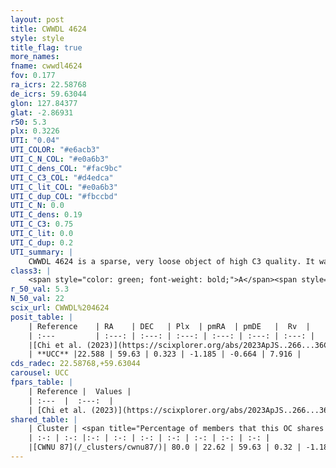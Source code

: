 ```yaml
---
layout: post
title: CWWDL 4624
style: style
title_flag: true
more_names: 
fname: cwwdl4624
fov: 0.177
ra_icrs: 22.58768
de_icrs: 59.63044
glon: 127.84377
glat: -2.86931
r50: 5.3
plx: 0.3226
UTI: "0.04"
UTI_COLOR: "#e6acb3"
UTI_C_N_COL: "#e0a6b3"
UTI_C_dens_COL: "#fac9bc"
UTI_C_C3_COL: "#d4edca"
UTI_C_lit_COL: "#e0a6b3"
UTI_C_dup_COL: "#fbccbd"
UTI_C_N: 0.0
UTI_C_dens: 0.19
UTI_C_C3: 0.75
UTI_C_lit: 0.0
UTI_C_dup: 0.2
UTI_summary: |
    CWWDL 4624 is a sparse, very loose object of high C3 quality. It was recently reported in the literature.<br><br><span style="color: #99180f; font-weight: bold;">Warning: </span>This is likely a duplicate object, which shares a large percentage of members with at least one previously reported entry.<br><br><span style="color: #99180f; font-weight: bold;">Warning: </span>contains less than 25 stars with <i>P>0.5</i> estimated.
class3: |
    <span style="color: green; font-weight: bold;">A</span><span style="color: #FFC300; font-weight: bold;">B</span>
r_50_val: 5.3
N_50_val: 22
scix_url: CWWDL%204624
posit_table: |
    | Reference    | RA    | DEC   | Plx  | pmRA  | pmDE   |  Rv  |
    | :---         | :---: | :---: | :---: | :---: | :---: | :---: |
    |[Chi et al. (2023)](https://scixplorer.org/abs/2023ApJS..266...36C) | 22.494 | 59.621 | 0.32 | -1.189 | -0.585 | -54.471 |
    | **UCC** |22.588 | 59.63 | 0.323 | -1.185 | -0.664 | 7.916 | 
cds_radec: 22.58768,+59.63044
carousel: UCC
fpars_table: |
    | Reference |  Values |
    | :---  |  :---:  |
    | [Chi et al. (2023)](https://scixplorer.org/abs/2023ApJS..266...36C) | `logAge=7.73, Z=0.44` |
shared_table: |
    | Cluster | <span title="Percentage of members that this OC shares with the ones listed">%</span>   | RA   | DEC   | Plx   | pmRA  | pmDE  | Rv | UTI |
    | :-: | :-: |:-: | :-: | :-: | :-: | :-: | :-: | :-: |
    |[CWNU 87](/_clusters/cwnu87/)| 80.0 | 22.62 | 59.63 | 0.32 | -1.18 | -0.71 | -52.7 |0.47 |
---
```

